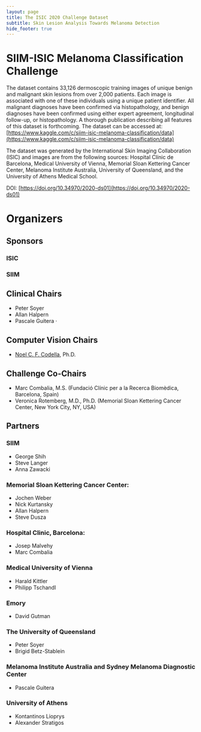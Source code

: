 ```yaml
---
layout: page
title: The ISIC 2020 Challenge Dataset
subtitle: Skin Lesion Analysis Towards Melanoma Detection
hide_footer: true
---
```


# SIIM-ISIC Melanoma Classification Challenge

The dataset contains 33,126 dermoscopic training images of unique benign and malignant skin lesions from over 2,000 patients. Each image is associated with one of these individuals using a unique patient identifier. All malignant diagnoses have been confirmed via histopathology, and benign diagnoses have been confirmed using either expert agreement, longitudinal follow-up, or histopathology. A thorough publication describing all features of this dataset is forthcoming. The dataset can be accessed at: [https://www.kaggle.com/c/siim-isic-melanoma-classification/data](https://www.kaggle.com/c/siim-isic-melanoma-classification/data)

The dataset was generated by the International Skin Imaging Collaboration (ISIC) and images are from the following sources: Hospital Clínic de Barcelona, Medical University of Vienna, Memorial Sloan Kettering Cancer Center, Melanoma Institute Australia, University of Queensland, and the University of Athens Medical School.

DOI: [https://doi.org/10.34970/2020-ds01](https://doi.org/10.34970/2020-ds01)

# Organizers

## Sponsors
### ISIC
### SIIM
 
## Clinical Chairs
- Peter Soyer
- Allan Halpern
- Pascale Guitera
·          
## Computer Vision Chairs
- [Noel C. F. Codella](https://twitter.com/NoelCodella), Ph.D. 
 
## Challenge Co-Chairs
- Marc Combalia, M.S. (Fundació Clínic per a la Recerca Biomèdica, Barcelona, Spain)
- Veronica Rotemberg, M.D., Ph.D. (Memorial Sloan Kettering Cancer Center, New York City, NY, USA)

## Partners

### SIIM
- George Shih
- Steve Langer
- Anna Zawacki
### Memorial Sloan Kettering Cancer Center:
- Jochen Weber
- Nick Kurtansky
- Allan Halpern
- Steve Dusza
### Hospital Clinic, Barcelona:
- Josep Malvehy
- Marc Combalia
### Medical University of Vienna
- Harald Kittler
- Philipp Tschandl
### Emory
- David Gutman
### The University of Queensland
- Peter Soyer
- Brigid Betz-Stablein
### Melanoma Institute Australia and Sydney Melanoma Diagnostic Center
- Pascale Guitera
### University of Athens
- Kontantinos Lioprys
- Alexander Stratigos
